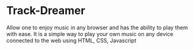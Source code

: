 # Track-Dreamer
Allow one to enjoy music in any browser and has the ability to play them with ease.
It is a simple way to play your own music on any device connected to the web using HTML, CSS, Javascript

